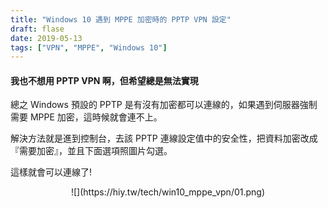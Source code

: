 ```yaml
---
title: "Windows 10 遇到 MPPE 加密時的 PPTP VPN 設定"
draft: flase
date: 2019-05-13
tags: ["VPN", "MPPE", "Windows 10"]
---
```


#### 我也不想用 PPTP VPN 啊，但希望總是無法實現

總之 Windows 預設的 PPTP 是有沒有加密都可以連線的，如果遇到伺服器強制需要 MPPE 加密，這時候就會連不上。

解決方法就是進到控制台，去該 PPTP 連線設定值中的安全性，把資料加密改成『需要加密』，並且下面選項照圖片勾選。

這樣就會可以連線了!



<center>
![](https://hiy.tw/tech/win10_mppe_vpn/01.png)
</center>




